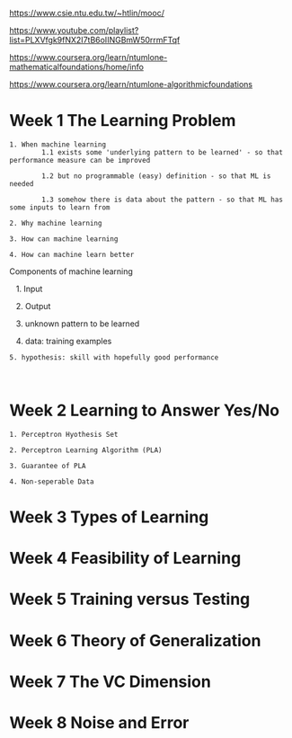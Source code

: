 
https://www.csie.ntu.edu.tw/~htlin/mooc/

https://www.youtube.com/playlist?list=PLXVfgk9fNX2I7tB6oIINGBmW50rrmFTqf

https://www.coursera.org/learn/ntumlone-mathematicalfoundations/home/info

https://www.coursera.org/learn/ntumlone-algorithmicfoundations

# Week 1 The Learning Problem

    1. When machine learning
            1.1 exists some 'underlying pattern to be learned' - so that performance measure can be improved
            
            1.2 but no programmable (easy) definition - so that ML is needed
            
            1.3 somehow there is data about the pattern - so that ML has some inputs to learn from

    2. Why machine learning

    3. How can machine learning

    4. How can machine learn better
    
Components of machine learning
    
    1. Input
    
    2. Output
    
    3. unknown pattern to be learned    
    
    4. data: training examples  
    
    5. hypothesis: skill with hopefully good performance
    
    

# Week 2 Learning to Answer Yes/No

    1. Perceptron Hyothesis Set
    
    2. Perceptron Learning Algorithm (PLA)
    
    3. Guarantee of PLA
    
    4. Non-seperable Data

# Week 3 Types of Learning


# Week 4 Feasibility of Learning


# Week 5 Training versus Testing


# Week 6 Theory of Generalization


# Week 7 The VC Dimension


# Week 8 Noise and Error
